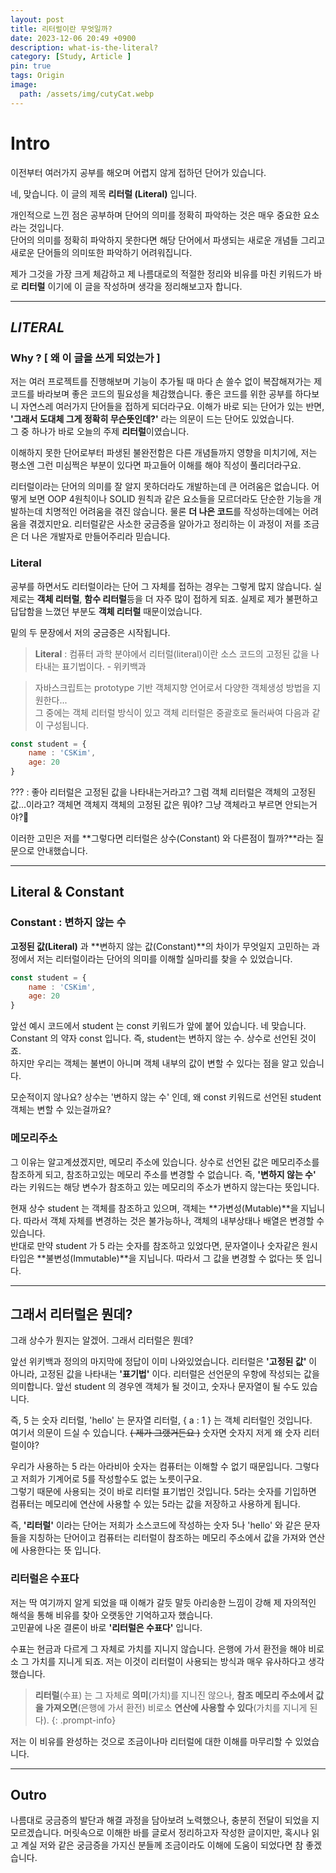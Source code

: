 ```yaml
---
layout: post
title: 리터럴이란 무엇일까?
date: 2023-12-06 20:49 +0900
description: what-is-the-literal?
category: [Study, Article ]
pin: true
tags: Origin
image:
  path: /assets/img/cutyCat.webp
---
```

<!-- ![DesktopView](/assets/img/cutyCat.webp){:width='320'} -->

# Intro
이전부터 여러가지 공부를 해오며 어렵지 않게 접하던 단어가 있습니다.     

네, 맞습니다. 이 글의 제목 **리터럴 (Literal)** 입니다.

개인적으로 느낀 점은 공부하며 단어의 의미를 정확히 파악하는 것은 매우 중요한 요소라는 것입니다.     
단어의 의미를 정확히 파악하지 못한다면 해당 단어에서 파생되는 새로운 개념들 그리고 새로운 단어들의 의미또한 파악하기 어려워집니다.

제가 그것을 가장 크게 체감하고 제 나름대로의 적절한 정리와 비유를 마친 키워드가 바로 **리터럴** 이기에 이 글을 작성하며 생각을 정리해보고자 합니다.

---
## *LITERAL*
### Why ? [ 왜 이 글을 쓰게 되었는가 ]
저는 여러 프로젝트를 진행해보며 기능이 추가될 때 마다 손 쓸수 없이 복잡해져가는 제 코드를 바라보며 좋은 코드의 필요성을 체감했습니다. 좋은 코드를 위한 공부를 하다보니 자연스레 여러가지 단어들을 접하게 되더라구요. 이해가 바로 되는 단어가 있는 반면, **'그래서 도대체 그게 정확히 무슨뜻인데?'** 라는 의문이 드는 단어도 있었습니다.     
그 중 하나가 바로 오늘의 주제 **리터럴**이였습니다.

이해하지 못한 단어로부터 파생된 불완전함은 다른 개념들까지 영향을 미치기에, 저는 평소엔 그런 미심쩍은 부분이 있다면 파고들어 이해를 해야 직성이 풀리더라구요.     

리터럴이라는 단어의 의미를 잘 알지 못하더라도 개발하는데 큰 어려움은 없습니다. 어떻게 보면 OOP 4원칙이나 SOLID 원칙과 같은 요소들을 모르더라도 단순한 기능을 개발하는데 치명적인 어려움을 겪진 않습니다. 물론 **더 나은 코드**를 작성하는데에는 어려움을 겪겠지만요. 리터럴같은 사소한 궁금증을 알아가고 정리하는 이 과정이 저를 조금은 더 나은 개발자로 만들어주리라 믿습니다.          

### Literal
공부를 하면서도 리터럴이라는 단어 그 자체를 접하는 경우는 그렇게 많지 않습니다. 실제로는 **객체 리터럴**, **함수 리터럴**등을 더 자주 많이 접하게 되죠. 실제로 제가 불편하고 답답함을 느꼈던 부분도 **객체 리터럴** 때문이었습니다.    

밑의 두 문장에서 저의 궁금증은 시작됩니다.
> **Literal** : 컴퓨터 과학 분야에서 리터럴(literal)이란 소스 코드의 고정된 값을 나타내는 표기법이다. - 위키백과        

> 자바스크립트는 prototype 기반 객체지향 언어로서 다양한 객체생성 방법을 지원한다...  
> 그 중에는 객체 리터럴 방식이 있고 객체 리터럴은 중괄호로 둘러싸여 다음과 같이 구성됩니다.
```jsx
const student = {
    name : 'CSKim',
    age: 20
}
```

??? : 좋아 리터럴은 고정된 값을 나타내는거라고? 그럼 객체 리터럴은 객체의 고정된 값...이라고? 객체면 객체지 객체의 고정된 값은 뭐야? 그냥 객체라고 부르면 안되는거야?🧐

이러한 고민은 저를 **그렇다면 리터럴은 상수(Constant) 와 다른점이 뭘까?**라는 질문으로 안내했습니다.


---
## Literal & Constant
### Constant : 변하지 않는 수
**고정된 값(Literal)** 과 **변하지 않는 값(Constant)**의 차이가 무엇일지 고민하는 과정에서 저는 리터럴이라는 단어의 의미를 이해할 실마리를 찾을 수 있었습니다.
```jsx
const student = {
    name : 'CSKim',
    age: 20
}
```
앞선 예시 코드에서 student 는 const 키워드가 앞에 붙어 있습니다. 네 맞습니다. Constant 의 약자 const 입니다. 즉, student는 변하지 않는 수. 상수로 선언된 것이죠.       
하지만 우리는 객체는 불변이 아니며 객체 내부의 값이 변할 수 있다는 점을 알고 있습니다.

모순적이지 않나요? 상수는 '변하지 않는 수' 인데, 왜 const 키워드로 선언된 student 객체는 변할 수 있는걸까요?

### 메모리주소
그 이유는 알고계셨겠지만, 메모리 주소에 있습니다. 상수로 선언된 값은 메모리주소를 참조하게 되고, 참조하고있는 메모리 주소를 변경할 수 없습니다.
즉, **'변하지 않는 수'** 라는 키워드는 해당 변수가 참조하고 있는 메모리의 주소가 변하지 않는다는 뜻입니다.      

현재 상수 student 는 객체를 참조하고 있으며, 객체는 **가변성(Mutable)**을 지닙니다. 따라서 객체 자체를 변경하는 것은 불가능하나, 객체의 내부상태나 배열은 변경할 수 있습니다.       
반대로 만약 student 가 5 라는 숫자를 참조하고 있었다면, 문자열이나 숫자같은 원시타입은 **불변성(Immutable)**을 지닙니다. 따라서 그 값을 변경할 수 없다는 뜻 입니다.


---
## 그래서 리터럴은 뭔데?
그래 상수가 뭔지는 알겠어. 그래서 리터럴은 뭔데?        

앞선 위키백과 정의의 마지막에 정답이 이미 나와있었습니다. 리터럴은 **'고정된 값'** 이 아니라, 고정된 값을 나타내는 **'표기법'** 이다.
리터럴은 선언문의 우항에 작성되는 값을 의미합니다. 앞선 student 의 경우엔 객체가 될 것이고, 숫자나 문자열이 될 수도 있습니다.       

즉, 5 는 숫자 리터럴, 'hello' 는 문자열 리터럴, { a : 1 } 는 객체 리터럴인 것입니다.       
여기서 의문이 드실 수 있습니다. ~~( 제가 그랬거든요 )~~ 숫자면 숫자지 저게 왜 숫자 리터럴이야?

우리가 사용하는 5 라는 아라비아 숫자는 컴퓨터는 이해할 수 없기 때문입니다. 그렇다고 저희가 기계어로 5를 작성할수도 없는 노릇이구요.     
그렇기 때문에 사용되는 것이 바로 리터럴 표기법인 것입니다. 5라는 숫자를 기입하면 컴퓨터는 메모리에 연산에 사용할 수 있는 5라는 값을 저장하고 사용하게 됩니다.

즉, **'리터럴'** 이라는 단어는 저희가 소스코드에 작성하는 숫자 5나 'hello' 와 같은 문자들을 지칭하는 단어이고 컴퓨터는 리터럴이 참조하는 메모리 주소에서 값을 가져와 연산에 사용한다는 뜻 입니다.

### 리터럴은 수표다
저는 딱 여기까지 알게 되었을 때 이해가 갈듯 말듯 아리송한 느낌이 강해 제 자의적인 해석을 통해 비유를 찾아 오랫동안 기억하고자 했습니다.     
고민끝에 나온 결론이 바로 **'리터럴은 수표다'** 입니다.

수표는 현금과 다르게 그 자체로 가치를 지니지 않습니다. 은행에 가서 환전을 해야 비로소 그 가치를 지니게 되죠. 저는 이것이 리터럴이 사용되는 방식과 매우 유사하다고 생각했습니다.

>**리터럴**(수표) 는 그 자체로 **의미**(가치)를 지니진 않으나, **참조 메모리 주소에서 값을 가져오면**(은행에 가서 환전) 비로소 **연산에 사용할 수 있다**(가치를 지니게 된다).
{: .prompt-info}

저는 이 비유를 완성하는 것으로 조금이나마 리터럴에 대한 이해를 마무리할 수 있었습니다.

---
## Outro
나름대로 궁금증의 발단과 해결 과정을 담아보려 노력했으나, 충분히 전달이 되었을 지 모르겠습니다. 머릿속으로 이해한 바를 글로서 정리하고자 작성한 글이지만, 혹시나 읽고 계실 저와 같은 궁금증을 가지신 분들께 조금이라도 이해에 도움이 되었다면 참 좋겠습니다.
